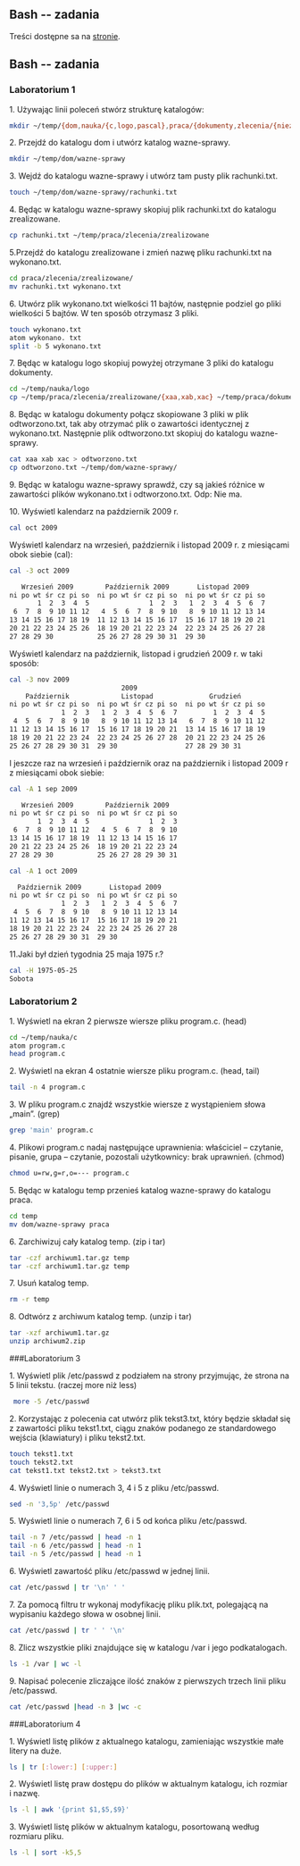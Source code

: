 ## Bash -- zadania

Treści dostępne sa na [stronie](http://wbzyl.inf.ug.edu.pl/sp/labs01).

## Bash -- zadania
### Laboratorium 1

1\. Używając linii poleceń stwórz strukturę katalogów:
```sh
mkdir ~/temp/{dom,nauka/{c,logo,pascal},praca/{dokumenty,zlecenia/{niezrealizowane,zrealizowane}}} -p

```
2\. Przejdź do katalogu dom i utwórz katalog wazne-sprawy.
```sh
mkdir ~/temp/dom/wazne-sprawy
```

3\. Wejdź do katalogu wazne-sprawy i utwórz tam pusty plik rachunki.txt.
```sh
touch ~/temp/dom/wazne-sprawy/rachunki.txt
```

4\. Będąc w katalogu wazne-sprawy skopiuj plik rachunki.txt do katalogu zrealizowane.
```sh
cp rachunki.txt ~/temp/praca/zlecenia/zrealizowane
```

5\.Przejdź do katalogu zrealizowane i zmień nazwę pliku rachunki.txt na wykonano.txt.
```sh
cd praca/zlecenia/zrealizowane/
mv rachunki.txt wykonano.txt
```

6\. Utwórz plik wykonano.txt wielkości 11 bajtów, następnie podziel go pliki wielkości 5 bajtów. W ten sposób otrzymasz 3 pliki.
```sh
touch wykonano.txt
atom wykonano. txt
split -b 5 wykonano.txt
```

7\. Będąc w katalogu logo skopiuj powyżej otrzymane 3 pliki do katalogu dokumenty.
```sh
cd ~/temp/nauka/logo
cp ~/temp/praca/zlecenia/zrealizowane/{xaa,xab,xac} ~/temp/praca/dokumenty/
```

8\. Będąc w katalogu dokumenty połącz skopiowane 3 pliki w plik odtworzono.txt, tak aby otrzymać plik o zawartości identycznej z wykonano.txt. Następnie plik odtworzono.txt skopiuj do katalogu wazne-sprawy.
```sh
cat xaa xab xac > odtworzono.txt
cp odtworzono.txt ~/temp/dom/wazne-sprawy/
```

9\. Będąc w katalogu wazne-sprawy sprawdź, czy są jakieś różnice w zawartości plików wykonano.txt i odtworzono.txt.
Odp: Nie ma. 
 
10\. Wyświetl kalendarz na październik 2009 r.
```sh
cal oct 2009
```

Wyświetl kalendarz na wrzesień, październik i listopad 2009 r. z miesiącami obok siebie (cal):
```sh
cal -3 oct 2009

   Wrzesień 2009        Październik 2009       Listopad 2009      
ni po wt śr cz pi so  ni po wt śr cz pi so  ni po wt śr cz pi so  
       1  2  3  4  5               1  2  3   1  2  3  4  5  6  7  
 6  7  8  9 10 11 12   4  5  6  7  8  9 10   8  9 10 11 12 13 14  
13 14 15 16 17 18 19  11 12 13 14 15 16 17  15 16 17 18 19 20 21  
20 21 22 23 24 25 26  18 19 20 21 22 23 24  22 23 24 25 26 27 28  
27 28 29 30           25 26 27 28 29 30 31  29 30 
```

Wyświetl kalendarz na październik, listopad i grudzień 2009 r. w taki sposób:
```sh
cal -3 nov 2009
                            2009
    Październik             Listopad              Grudzień        
ni po wt śr cz pi so  ni po wt śr cz pi so  ni po wt śr cz pi so  
             1  2  3   1  2  3  4  5  6  7         1  2  3  4  5  
 4  5  6  7  8  9 10   8  9 10 11 12 13 14   6  7  8  9 10 11 12  
11 12 13 14 15 16 17  15 16 17 18 19 20 21  13 14 15 16 17 18 19  
18 19 20 21 22 23 24  22 23 24 25 26 27 28  20 21 22 23 24 25 26  
25 26 27 28 29 30 31  29 30                 27 28 29 30 31   
```
I jeszcze raz na wrzesień i październik oraz na październik i listopad 2009 r z miesiącami obok siebie:
```sh
cal -A 1 sep 2009

   Wrzesień 2009        Październik 2009    
ni po wt śr cz pi so  ni po wt śr cz pi so  
       1  2  3  4  5               1  2  3  
 6  7  8  9 10 11 12   4  5  6  7  8  9 10  
13 14 15 16 17 18 19  11 12 13 14 15 16 17  
20 21 22 23 24 25 26  18 19 20 21 22 23 24  
27 28 29 30           25 26 27 28 29 30 31  

cal -A 1 oct 2009

  Październik 2009       Listopad 2009      
ni po wt śr cz pi so  ni po wt śr cz pi so  
             1  2  3   1  2  3  4  5  6  7  
 4  5  6  7  8  9 10   8  9 10 11 12 13 14  
11 12 13 14 15 16 17  15 16 17 18 19 20 21  
18 19 20 21 22 23 24  22 23 24 25 26 27 28  
25 26 27 28 29 30 31  29 30 
```

11\.Jaki był dzień tygodnia 25 maja 1975 r.?

```sh
cal -H 1975-05-25
Sobota
```
### Laboratorium 2

1\. Wyświetl na ekran 2 pierwsze wiersze pliku program.c. (head)
```sh
cd ~/temp/nauka/c
atom program.c
head program.c
```
2\. Wyświetl na ekran 4 ostatnie wiersze pliku program.c. (head, tail)
```sh
tail -n 4 program.c
```

3\. W pliku program.c znajdź wszystkie wiersze z wystąpieniem słowa „main”. (grep)
```sh
grep 'main' program.c
```
4\. Plikowi program.c nadaj następujące uprawnienia: właściciel – czytanie, pisanie, grupa – czytanie, pozostali użytkownicy: brak uprawnień. (chmod)
```sh
chmod u=rw,g=r,o=--- program.c
```
5\. Będąc w katalogu temp przenieś katalog wazne-sprawy do katalogu praca.
```sh
cd temp
mv dom/wazne-sprawy praca
```
6\. Zarchiwizuj cały katalog temp. (zip i tar)
```sh
tar -czf archiwum1.tar.gz temp
tar -czf archiwum1.tar.gz temp
```
7\. Usuń katalog temp.
```sh
rm -r temp
```

8\. Odtwórz z archiwum katalog temp. (unzip i tar)
```sh
tar -xzf archiwum1.tar.gz
unzip archiwum2.zip
```
###Laboratorium 3

1\. Wyświetl plik /etc/passwd z podziałem na strony przyjmując, że strona na 5 linii tekstu. (raczej more niż less)
```sh
 more -5 /etc/passwd
 ```
2\. Korzystając z polecenia cat utwórz plik tekst3.txt, który będzie składał się z zawartości pliku tekst1.txt, ciągu znaków podanego ze standardowego wejścia (klawiatury) i pliku tekst2.txt.
```sh
touch tekst1.txt
touch tekst2.txt
cat tekst1.txt tekst2.txt > tekst3.txt
```

4\. Wyświetl linie o numerach 3, 4 i 5 z pliku /etc/passwd.
```sh
sed -n '3,5p' /etc/passwd
```

5\. Wyświetl linie o numerach 7, 6 i 5 od końca pliku /etc/passwd.
```sh
tail -n 7 /etc/passwd | head -n 1
tail -n 6 /etc/passwd | head -n 1
tail -n 5 /etc/passwd | head -n 1
```

6\. Wyświetl zawartość pliku /etc/passwd w jednej linii.
```sh
cat /etc/passwd | tr '\n' ' '
```
7\. Za pomocą filtru tr wykonaj modyfikację pliku plik.txt, polegającą na wypisaniu każdego słowa w osobnej linii.
```sh
cat /etc/passwd | tr ' ' '\n'
```
8\. Zlicz wszystkie pliki znajdujące się w katalogu /var i jego podkatalogach.
```sh
ls -1 /var | wc -l
```
9\. Napisać polecenie zliczające ilość znaków z pierwszych trzech linii pliku /etc/passwd.
```sh
cat /etc/passwd |head -n 3 |wc -c
```
###Laboratorium 4


1\. Wyświetl listę plików z aktualnego katalogu, zamieniając wszystkie małe litery na duże.
```sh
ls | tr [:lower:] [:upper:]
```
2\. Wyświetl listę praw dostępu do plików w aktualnym katalogu, ich rozmiar i nazwę.
```sh
ls -l | awk '{print $1,$5,$9}'
```
3\. Wyświetl listę plików w aktualnym katalogu, posortowaną według rozmiaru pliku.
```sh
ls -l | sort -k5,5
```

